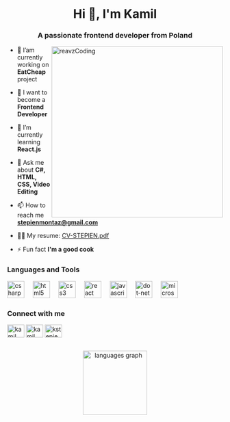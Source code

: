 <h1 align="center">Hi 👋, I'm Kamil</h1>
<h3 align="center">A passionate frontend developer from Poland</h3>  
<img align="right" alt="reavzCoding" width="400" src="https://thealiraza.com/wp-content/uploads/2023/11/Ali-Raza2-export.gif">


- 🔭 I’am currently working on **EatCheap** project

- 🎯 I want to become a **Frontend Developer** 

- 🌱 I’m currently learning **React.js**

- 💬 Ask me about **C#, HTML, CSS, Video Editing**

- 📫 How to reach me **stepienmontaz@gmail.com**

- 🧑‍💼 My resume: [CV-STEPIEN.pdf](https://github.com/user-attachments/files/19262405/CV-STEPIEN.pdf)


- ⚡ Fun fact **I'm a good cook**
<h3 align="left">Languages and Tools</h3>
<div align="left">
  <img src="https://cdn.jsdelivr.net/gh/devicons/devicon/icons/csharp/csharp-original.svg" height="40" alt="csharp logo"  />
  <img width="12" />
  <img src="https://cdn.jsdelivr.net/gh/devicons/devicon/icons/html5/html5-original.svg" height="40" alt="html5 logo"  />
  <img width="12" />
  <img src="https://cdn.jsdelivr.net/gh/devicons/devicon/icons/css3/css3-original.svg" height="40" alt="css3 logo"  />
  <img width="12" />
  <img src="https://cdn.jsdelivr.net/gh/devicons/devicon/icons/react/react-original.svg" height="40" alt="react logo"  />
  <img width="12" />
  <img src="https://cdn.jsdelivr.net/gh/devicons/devicon/icons/javascript/javascript-original.svg" height="40" alt="javascript logo"  />
  <img width="12" />
  <img src="https://cdn.jsdelivr.net/gh/devicons/devicon/icons/dot-net/dot-net-original.svg" height="40" alt="dot-net logo"  />
  <img width="12" />
  <img src="https://cdn.jsdelivr.net/gh/devicons/devicon/icons/microsoftsqlserver/microsoftsqlserver-plain.svg" height="40" alt="microsoftsqlserver logo"  />
 
</div>
<h3 align="left">Connect with me</h3>
<p align="left">
<a href="https://linkedin.com/in/kstepien7/" target="blank"><img align="center" src="https://raw.githubusercontent.com/rahuldkjain/github-profile-readme-generator/master/src/images/icons/Social/linked-in-alt.svg" alt="kamil stępień" height="30" width="40" /></a>
<a href="https://fb.com/kstepien7/" target="blank"><img align="center" src="https://raw.githubusercontent.com/rahuldkjain/github-profile-readme-generator/master/src/images/icons/Social/facebook.svg" alt="kamil stępień" height="30" width="40" /></a>
<a href="https://instagram.com/kstepien7" target="blank"><img align="center" src="https://raw.githubusercontent.com/rahuldkjain/github-profile-readme-generator/master/src/images/icons/Social/instagram.svg" alt="kstepien7" height="30" width="40" /></a>
</p>


<br clear="both">

<div align="center">
  <img src="https://github-readme-stats.vercel.app/api/top-langs?username=reavz7&locale=en&hide_title=false&layout=compact&card_width=320&langs_count=4&theme=react&hide_border=true&order=2" height="150" alt="languages graph"  />
</div>

###

###

###





###


###

